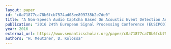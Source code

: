 ```yaml
---
layout: paper
id: "c0a71877ca78b6fcb7574ad08ee899735b2e7de0"
title: "A Non-Speech Audio Captcha Based On Acoustic Event Detection And Classification"
publication: "2016 24th European Signal Processing Conference (EUSIPCO)"
year: 2016
external_url: https://www.semanticscholar.org/paper/c0a71877ca78b6fcb7574ad08ee899735b2e7de0
authors: "H. Meutzner, D. Kolossa"
---
```

